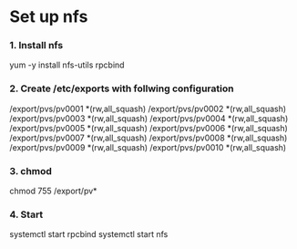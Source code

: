 # Set up nfs

### 1. Install nfs 
yum -y install nfs-utils rpcbind

### 2. Create  /etc/exports with follwing configuration
/export/pvs/pv0001 *(rw,all_squash)
/export/pvs/pv0002 *(rw,all_squash)
/export/pvs/pv0003 *(rw,all_squash)
/export/pvs/pv0004 *(rw,all_squash)
/export/pvs/pv0005 *(rw,all_squash)
/export/pvs/pv0006 *(rw,all_squash)
/export/pvs/pv0007 *(rw,all_squash)
/export/pvs/pv0008 *(rw,all_squash)
/export/pvs/pv0009 *(rw,all_squash)
/export/pvs/pv0010 *(rw,all_squash)


### 3. chmod
chmod 755 /export/pv*

### 4. Start
systemctl start rpcbind
systemctl start nfs



